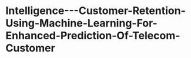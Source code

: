 # Intelligence---Customer-Retention-Using-Machine-Learning-For-Enhanced-Prediction-Of-Telecom-Customer
